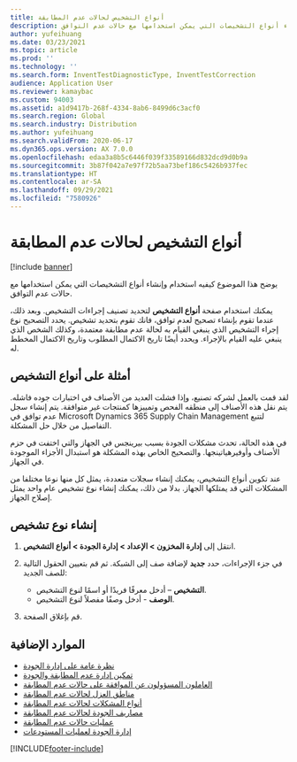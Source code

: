 ```yaml
---
title: أنواع التشخيص لحالات عدم المطابقة
description: يوضح هذا الموضوع كيفيه استخدام وإنشاء أنواع التشخيصات التي يمكن استخدامها مع حالات عدم التوافق.
author: yufeihuang
ms.date: 03/23/2021
ms.topic: article
ms.prod: ''
ms.technology: ''
ms.search.form: InventTestDiagnosticType, InventTestCorrection
audience: Application User
ms.reviewer: kamaybac
ms.custom: 94003
ms.assetid: a1d9417b-268f-4334-8ab6-8499d6c3acf0
ms.search.region: Global
ms.search.industry: Distribution
ms.author: yufeihuang
ms.search.validFrom: 2020-06-17
ms.dyn365.ops.version: AX 7.0.0
ms.openlocfilehash: edaa3a8b5c6446f039f33589166d832dcd9d0b9a
ms.sourcegitcommit: 3b87f042a7e97f72b5aa73bef186c5426b937fec
ms.translationtype: HT
ms.contentlocale: ar-SA
ms.lasthandoff: 09/29/2021
ms.locfileid: "7580926"
---
```

# <a name="diagnostic-types-for-nonconformances"></a>أنواع التشخيص لحالات عدم المطابقة

[!include [banner](../includes/banner.md)]

يوضح هذا الموضوع كيفيه استخدام وإنشاء أنواع التشخيصات التي يمكن استخدامها مع حالات عدم التوافق.

يمكنك استخدام صفحة **أنواع التشخيص** لتحديد تصنيف إجراءات التشخيص. وبعد ذلك، عندما تقوم بإنشاء تصحيح لعدم توافق، فانك تقوم بتحديد تشخيص. يحدد التصحيح نوع إجراء التشخيص الذي ينبغي القيام به لحالة عدم مطابقة معتمدة، وكذلك الشخص الذي ينبغي عليه القيام بالإجراء. ويحدد أيضًا تاريخ الاكتمال المطلوب وتاريخ الاكتمال المخطط له.

## <a name="examples-of-diagnostic-types"></a>أمثلة على أنواع التشخيص

لقد قمت بالعمل لشركه تصنيع، وإذا فشلت العديد من الأصناف في اختبارات جوده فاشله. يتم نقل هذه الأصناف إلى منطقه الفحص وتمييزها كمنتجات غير متوافقة. يتم إنشاء سجل عدم توافق في Microsoft Dynamics 365 Supply Chain Management لتتبع التفاصيل من خلال حل المشكلة.

في هذه الحالة، تحدث مشكلات الجودة بسبب بيرينجس في الجهاز والتي اختفت في حزم الأصناف وأوفيرهياتينجها. والتصحيح الخاص بهذه المشكلة هو استبدال الأجزاء الموجودة في الجهاز.

عند تكوين أنواع التشخيص، يمكنك إنشاء سجلات متعددة، يمثل كل منها نوعا مختلفا من المشكلات التي قد يمتلكها الجهاز. بدلا من ذلك، يمكنك إنشاء نوع تشخيص عام واحد يمثل إصلاح الجهاز.

## <a name="create-a-diagnostic-type"></a>إنشاء نوع تشخيص

1. انتقل إلى **إدارة المخزون \> الإعداد \> إدارة الجودة \> أنواع التشخيص**.
1. في جزء الإجراءات، حدد **جديد** لإضافة صف إلى الشبكة. ثم قم بتعيين الحقول التالية للصف الجديد:

    - **التشخيص** – أدخل معرفًا فريدًا أو اسمًا لنوع التشخيص.
    - **الوصف** - أدخل وصفًا مفصلاً لنوع التشخيص.

1. قم بإغلاق الصفحة.

## <a name="additional-resources"></a>الموارد الإضافية

- [نظرة عامة على إدارة الجودة](quality-management-processes.md)
- [تمكين إدارة عدم المطابقة والجودة](enable-quality-management.md)
- [العاملون المسؤولون عن الموافقة على حالات عدم المطابقة](quality-responsible-workers.md)
- [مناطق العزل لحالات عدم المطابقة](quality-quarantine-zones.md)
- [أنواع المشكلات لحالات عدم المطابقة](quality-problem-types.md)
- [مصاريف الجودة لحالات عدم المطابقة](quality-charges.md)
- [عمليات حالات عدم المطابقة](quality-operations.md)
- [إدارة الجودة لعمليات المستودعات](quality-management-for-warehouses-processes.md)

[!INCLUDE[footer-include](../../includes/footer-banner.md)]
